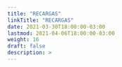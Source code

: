 ```yaml
---
title: "RECARGAS"
linkTitle: "RECARGAS"
date: 2021-03-30T18:00:00-03:00
lastmod: 2021-04-06T18:00:00-03:00
weight: 16
draft: false
description: >
---
```

